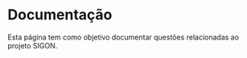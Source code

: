 # Documentação

Esta página tem como objetivo documentar questões relacionadas ao projeto SIGON. 

 
